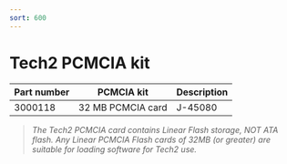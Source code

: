 ```yaml
---
sort: 600
---
```

# Tech2 PCMCIA kit

| Part number | PCMCIA kit | Description |
| --- | --- | --- |
| 3000118 | 32 MB PCMCIA card | J-45080 |

>_The Tech2 PCMCIA card contains Linear Flash storage, NOT ATA flash. Any Linear PCMCIA Flash cards of 32MB \(or greater\) are suitable for loading software for Tech2 use._
